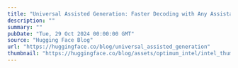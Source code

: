 ```yaml
---
title: "Universal Assisted Generation: Faster Decoding with Any Assistant Model"
description: ""
summary: ""
pubDate: "Tue, 29 Oct 2024 00:00:00 GMT"
source: "Hugging Face Blog"
url: "https://huggingface.co/blog/universal_assisted_generation"
thumbnail: "https://huggingface.co/blog/assets/optimum_intel/intel_thumbnail.png"
---
```



